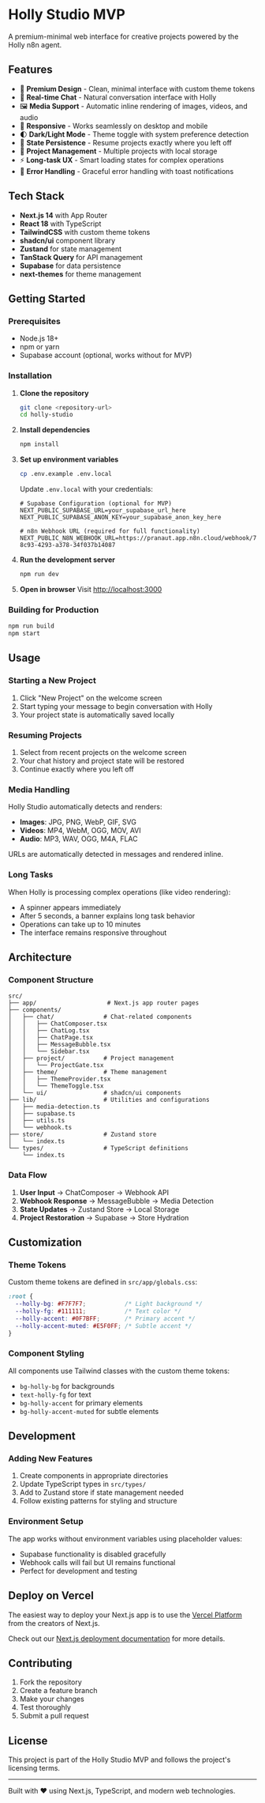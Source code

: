 # Holly Studio MVP

A premium-minimal web interface for creative projects powered by the Holly n8n agent.

## Features

- 🎨 **Premium Design** - Clean, minimal interface with custom theme tokens
- 💬 **Real-time Chat** - Natural conversation interface with Holly
- 🖼️ **Media Support** - Automatic inline rendering of images, videos, and audio
- 📱 **Responsive** - Works seamlessly on desktop and mobile
- 🌓 **Dark/Light Mode** - Theme toggle with system preference detection
- 💾 **State Persistence** - Resume projects exactly where you left off
- 🎯 **Project Management** - Multiple projects with local storage
- ⚡ **Long-task UX** - Smart loading states for complex operations
- 🚨 **Error Handling** - Graceful error handling with toast notifications

## Tech Stack

- **Next.js 14** with App Router
- **React 18** with TypeScript
- **TailwindCSS** with custom theme tokens
- **shadcn/ui** component library
- **Zustand** for state management
- **TanStack Query** for API management
- **Supabase** for data persistence
- **next-themes** for theme management

## Getting Started

### Prerequisites

- Node.js 18+ 
- npm or yarn
- Supabase account (optional, works without for MVP)

### Installation

1. **Clone the repository**
   ```bash
   git clone <repository-url>
   cd holly-studio
   ```

2. **Install dependencies**
   ```bash
   npm install
   ```

3. **Set up environment variables**
   ```bash
   cp .env.example .env.local
   ```
   
   Update `.env.local` with your credentials:
   ```env
   # Supabase Configuration (optional for MVP)
   NEXT_PUBLIC_SUPABASE_URL=your_supabase_url_here
   NEXT_PUBLIC_SUPABASE_ANON_KEY=your_supabase_anon_key_here
   
   # n8n Webhook URL (required for full functionality)
   NEXT_PUBLIC_N8N_WEBHOOK_URL=https://pranaut.app.n8n.cloud/webhook/7a117d41-8c93-4293-a378-34f037b14087
   ```

4. **Run the development server**
   ```bash
   npm run dev
   ```

5. **Open in browser**
   Visit [http://localhost:3000](http://localhost:3000)

### Building for Production

```bash
npm run build
npm start
```

## Usage

### Starting a New Project

1. Click "New Project" on the welcome screen
2. Start typing your message to begin conversation with Holly
3. Your project state is automatically saved locally

### Resuming Projects

1. Select from recent projects on the welcome screen
2. Your chat history and project state will be restored
3. Continue exactly where you left off

### Media Handling

Holly Studio automatically detects and renders:
- **Images**: JPG, PNG, WebP, GIF, SVG
- **Videos**: MP4, WebM, OGG, MOV, AVI  
- **Audio**: MP3, WAV, OGG, M4A, FLAC

URLs are automatically detected in messages and rendered inline.

### Long Tasks

When Holly is processing complex operations (like video rendering):
- A spinner appears immediately
- After 5 seconds, a banner explains long task behavior
- Operations can take up to 10 minutes
- The interface remains responsive throughout

## Architecture

### Component Structure

```
src/
├── app/                    # Next.js app router pages
├── components/
│   ├── chat/              # Chat-related components
│   │   ├── ChatComposer.tsx
│   │   ├── ChatLog.tsx
│   │   ├── ChatPage.tsx
│   │   ├── MessageBubble.tsx
│   │   └── Sidebar.tsx
│   ├── project/           # Project management
│   │   └── ProjectGate.tsx
│   ├── theme/             # Theme management
│   │   ├── ThemeProvider.tsx
│   │   └── ThemeToggle.tsx
│   └── ui/                # shadcn/ui components
├── lib/                   # Utilities and configurations
│   ├── media-detection.ts
│   ├── supabase.ts
│   ├── utils.ts
│   └── webhook.ts
├── store/                 # Zustand store
│   └── index.ts
└── types/                 # TypeScript definitions
    └── index.ts
```

### Data Flow

1. **User Input** → ChatComposer → Webhook API
2. **Webhook Response** → MessageBubble → Media Detection
3. **State Updates** → Zustand Store → Local Storage
4. **Project Restoration** → Supabase → Store Hydration

## Customization

### Theme Tokens

Custom theme tokens are defined in `src/app/globals.css`:

```css
:root {
  --holly-bg: #F7F7F7;           /* Light background */
  --holly-fg: #111111;           /* Text color */
  --holly-accent: #0F7BFF;       /* Primary accent */
  --holly-accent-muted: #E5F0FF; /* Subtle accent */
}
```

### Component Styling

All components use Tailwind classes with the custom theme tokens:
- `bg-holly-bg` for backgrounds
- `text-holly-fg` for text
- `bg-holly-accent` for primary elements
- `bg-holly-accent-muted` for subtle elements

## Development

### Adding New Features

1. Create components in appropriate directories
2. Update TypeScript types in `src/types/`
3. Add to Zustand store if state management needed
4. Follow existing patterns for styling and structure

### Environment Setup

The app works without environment variables using placeholder values:
- Supabase functionality is disabled gracefully
- Webhook calls will fail but UI remains functional
- Perfect for development and testing

## Deploy on Vercel

The easiest way to deploy your Next.js app is to use the [Vercel Platform](https://vercel.com/new?utm_medium=default-template&filter=next.js&utm_source=create-next-app&utm_campaign=create-next-app-readme) from the creators of Next.js.

Check out our [Next.js deployment documentation](https://nextjs.org/docs/app/building-your-application/deploying) for more details.

## Contributing

1. Fork the repository
2. Create a feature branch
3. Make your changes
4. Test thoroughly
5. Submit a pull request

## License

This project is part of the Holly Studio MVP and follows the project's licensing terms.

---

Built with ❤️ using Next.js, TypeScript, and modern web technologies.
